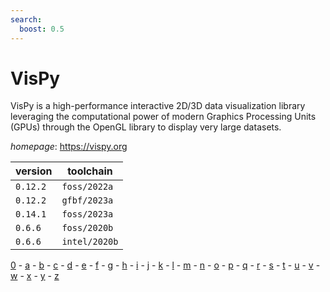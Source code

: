 ```yaml
---
search:
  boost: 0.5
---
```

# VisPy

VisPy is a high-performance interactive 2D/3D data visualization library  leveraging the computational power of modern Graphics Processing Units (GPUs) through the  OpenGL library to display very large datasets.

*homepage*: <https://vispy.org>

version | toolchain
--------|----------
``0.12.2`` | ``foss/2022a``
``0.12.2`` | ``gfbf/2023a``
``0.14.1`` | ``foss/2023a``
``0.6.6`` | ``foss/2020b``
``0.6.6`` | ``intel/2020b``

[0](../0/index.md) - [a](../a/index.md) - [b](../b/index.md) - [c](../c/index.md) - [d](../d/index.md) - [e](../e/index.md) - [f](../f/index.md) - [g](../g/index.md) - [h](../h/index.md) - [i](../i/index.md) - [j](../j/index.md) - [k](../k/index.md) - [l](../l/index.md) - [m](../m/index.md) - [n](../n/index.md) - [o](../o/index.md) - [p](../p/index.md) - [q](../q/index.md) - [r](../r/index.md) - [s](../s/index.md) - [t](../t/index.md) - [u](../u/index.md) - [v](../v/index.md) - [w](../w/index.md) - [x](../x/index.md) - [y](../y/index.md) - [z](../z/index.md)

